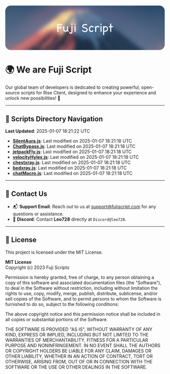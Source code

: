 ![Banner](.github/b.webp)

# 🌍 **We are Fuji Script**

Our global team of developers is dedicated to creating powerful, open-source scripts for Rise Client, designed to enhance your experience and unlock new possibilities! 🌟

---
<!-- SCRIPTS_NAVIGATION_START -->
## 📂 **Scripts Directory Navigation**

**Last Updated**: 2025-01-07 18:21:22 UTC

- **[SilentAura.js](scripts/SilentAura.js)**: Last modified on 2025-01-07 18:21:18 UTC
- **[ChatBypass.js](scripts/ChatBypass.js)**: Last modified on 2025-01-07 18:21:18 UTC
- **[jetpackFly.js](scripts/jetpackFly.js)**: Last modified on 2025-01-07 18:21:18 UTC
- **[velocityHylex.js](scripts/velocityHylex.js)**: Last modified on 2025-01-07 18:21:18 UTC
- **[chestxray.js](scripts/chestxray.js)**: Last modified on 2025-01-07 18:21:18 UTC
- **[bedxray.js](scripts/bedxray.js)**: Last modified on 2025-01-07 18:21:18 UTC
- **[chatMacro.js](scripts/chatMacro.js)**: Last modified on 2025-01-07 18:21:18 UTC

<!-- SCRIPTS_NAVIGATION_END -->

---

## 💬 **Contact Us**  
- 📬 **Support Email**: Reach out to us at [support@fujiscript.com](mailto:support@fujiscript.com) for any questions or assistance.  
- 💬 **Discord**: Contact **Leo728** directly at `Discord@leo728`.

---

## 📜 **License**

This project is licensed under the MIT License.  

**MIT License**  
Copyright (c) 2023 Fuji Scripts  

Permission is hereby granted, free of charge, to any person obtaining a copy of this software and associated documentation files (the "Software"), to deal in the Software without restriction, including without limitation the rights to use, copy, modify, merge, publish, distribute, sublicense, and/or sell copies of the Software, and to permit persons to whom the Software is furnished to do so, subject to the following conditions:  

The above copyright notice and this permission notice shall be included in all copies or substantial portions of the Software.  

THE SOFTWARE IS PROVIDED "AS IS", WITHOUT WARRANTY OF ANY KIND, EXPRESS OR IMPLIED, INCLUDING BUT NOT LIMITED TO THE WARRANTIES OF MERCHANTABILITY, FITNESS FOR A PARTICULAR PURPOSE AND NONINFRINGEMENT. IN NO EVENT SHALL THE AUTHORS OR COPYRIGHT HOLDERS BE LIABLE FOR ANY CLAIM, DAMAGES OR OTHER LIABILITY, WHETHER IN AN ACTION OF CONTRACT, TORT OR OTHERWISE, ARISING FROM, OUT OF OR IN CONNECTION WITH THE SOFTWARE OR THE USE OR OTHER DEALINGS IN THE SOFTWARE.  
